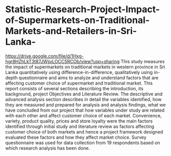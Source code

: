 # Statistic-Research-Project-Impact-of-Supermarkets-on-Traditional-Markets-and-Retailers-in-Sri-Lanka-

https://drive.google.com/file/d/1Hxg-hgr8HZhLkT3t87JWjjxLOCC5RCOb/view?usp=sharing 
This study measures the impact of supermarkets on traditional markets in western province in Sri Lanka quantitatively using difference-in-difference, qualitatively using in-depth questionnaire and aims to analyze and understand factors that are affecting customer choice of supermarket and traditional market. This report consists of several sections describing the introduction, its background, project Objectives and Literature Review. The descriptive and advanced analysis section describes in detail the variables identified, how they are measured and prepared for analysis and analysis findings, what we have concluded from our project that how variables under study are related with each other and affect customer choice of each market. Convenience, variety, product quality, prices and store loyalty were the main factors identified through initial study and literature review as factors affecting customer choice of both markets and hence a project framework designed evaluated these factors and how they affect market choice. Survey questionnaire was used for data collection from 19 respondents based on which research analysis has been done.


